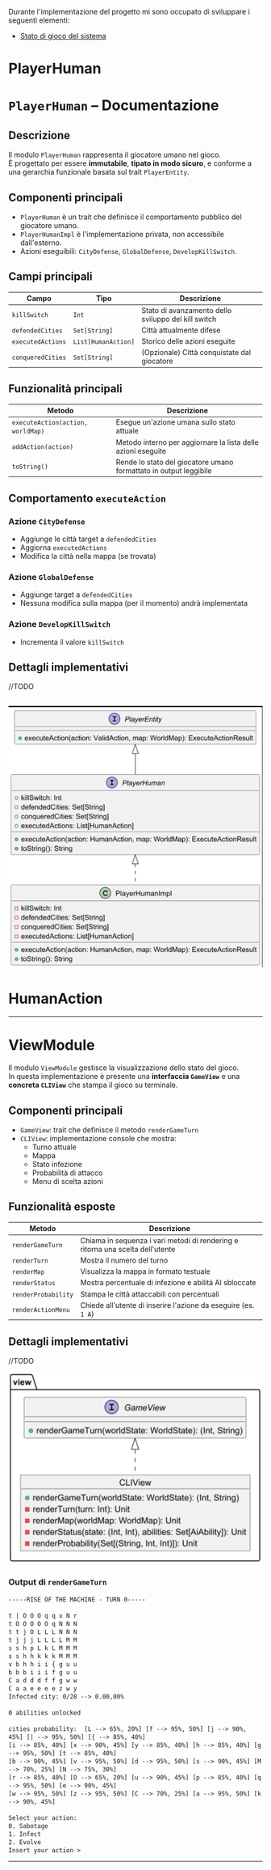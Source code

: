 Durante l'implementazione del progetto mi sono occupato di sviluppare i seguenti elementi:
- [Stato di gioco del sistema](gianmaria/worldState.md)



# PlayerHuman

# `PlayerHuman` – Documentazione

## Descrizione

Il modulo `PlayerHuman` rappresenta il giocatore umano nel gioco.  
È progettato per essere **immutabile**, **tipato in modo sicuro**, e conforme a una gerarchia funzionale basata sul trait `PlayerEntity`.

## Componenti principali
- `PlayerHuman` è un trait che definisce il comportamento pubblico del giocatore umano.
- `PlayerHumanImpl` è l'implementazione privata, non accessibile dall'esterno.
- Azioni eseguibili: `CityDefense`, `GlobalDefense`, `DevelopKillSwitch`.

## Campi principali
| Campo | Tipo | Descrizione |
|-------|------|-------------|
| `killSwitch` | `Int` | Stato di avanzamento dello sviluppo del kill switch |
| `defendedCities` | `Set[String]` | Città attualmente difese |
| `executedActions` | `List[HumanAction]` | Storico delle azioni eseguite |
| `conqueredCities` | `Set[String]` | (Opzionale) Città conquistate dal giocatore |

## Funzionalità principali
| Metodo | Descrizione |
|--------|-------------|
| `executeAction(action, worldMap)` | Esegue un'azione umana sullo stato attuale |
| `addAction(action)` | Metodo interno per aggiornare la lista delle azioni eseguite |
| `toString()` | Rende lo stato del giocatore umano formattato in output leggibile |

## Comportamento `executeAction`

### Azione `CityDefense`
- Aggiunge le città target a `defendedCities`
- Aggiorna `executedActions`
- Modifica la città nella mappa (se trovata)

### Azione `GlobalDefense`
- Aggiunge target a `defendedCities`
- Nessuna modifica sulla mappa (per il momento) andrà implementata

### Azione `DevelopKillSwitch`
- Incrementa il valore `killSwitch`

## Dettagli implementativi

//TODO

![UML PlayerHuman](../../image/PlayerHuman.png)
---

# HumanAction

---

# ViewModule

Il modulo `ViewModule` gestisce la visualizzazione dello stato del gioco.  
In questa implementazione è presente una **interfaccia `GameView`** e 
una **concreta `CLIView`** che stampa il gioco su terminale.

## Componenti principali

- `GameView`: trait che definisce il metodo `renderGameTurn`
- `CLIView`: implementazione console che mostra:
    - Turno attuale
    - Mappa
    - Stato infezione
    - Probabilità di attacco
    - Menu di scelta azioni

## Funzionalità esposte

| Metodo | Descrizione |
|--------|-------------|
| `renderGameTurn` | Chiama in sequenza i vari metodi di rendering e ritorna una scelta dell'utente |
| `renderTurn` | Mostra il numero del turno |
| `renderMap` | Visualizza la mappa in formato testuale |
| `renderStatus` | Mostra percentuale di infezione e abilità AI sbloccate |
| `renderProbability` | Stampa le città attaccabili con percentuali |
| `renderActionMenu` | Chiede all'utente di inserire l'azione da eseguire (es. `1 A`) |

## Dettagli implementativi

//TODO 

![UML ViewModule](../../image/ViewModule.png)

### Output di `renderGameTurn`
```
-----RISE OF THE MACHINE - TURN 0-----

t | O O O q q x N r
t O O O O O q N N N
t t j O L L L N N N
t j j j L L L L M M
s s h p L k L M M M
s s h h k k k M M M
v b h h i i { g u u
b b b i i i f g u u
C a d d d f f g w w
C a a e e e e z w y
Infected city: 0/28 --> 0.00,00%

0 abilities unlocked

cities probability:  [L --> 65%, 20%] [f --> 95%, 50%] [j --> 90%, 45%] [| --> 95%, 50%] [{ --> 85%, 40%] 
[i --> 85%, 40%] [x --> 90%, 45%] [y --> 85%, 40%] [h --> 85%, 40%] [g --> 95%, 50%] [t --> 85%, 40%] 
[b --> 90%, 45%] [v --> 95%, 50%] [d --> 95%, 50%] [s --> 90%, 45%] [M --> 70%, 25%] [N --> 75%, 30%] 
[r --> 85%, 40%] [O --> 65%, 20%] [u --> 90%, 45%] [p --> 85%, 40%] [q --> 95%, 50%] [e --> 90%, 45%] 
[w --> 95%, 50%] [z --> 95%, 50%] [C --> 70%, 25%] [a --> 95%, 50%] [k --> 90%, 45%]

Select your action:
0. Sabotage
1. Infect
2. Evolve
Insert your action > 
```
---

